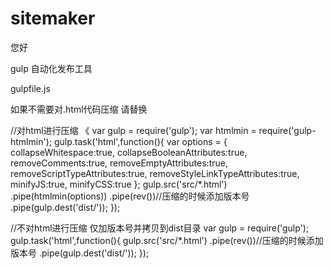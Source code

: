 # sitemaker

您好

gulp 自动化发布工具

gulpfile.js

如果不需要对.html代码压缩 请替换


//对html进行压缩 《
var gulp = require('gulp');
var htmlmin = require('gulp-htmlmin');
gulp.task('html',function(){
    var options = {
        collapseWhitespace:true,
        collapseBooleanAttributes:true,
        removeComments:true,
        removeEmptyAttributes:true,
        removeScriptTypeAttributes:true,
        removeStyleLinkTypeAttributes:true,
        minifyJS:true,
        minifyCSS:true
    };
    gulp.src('src/*.html')
        .pipe(htmlmin(options))
        .pipe(rev())//压缩的时候添加版本号
        .pipe(gulp.dest('dist/'));
});


//不对html进行压缩 仅加版本号并拷贝到dist目录
var gulp = require('gulp');
gulp.task('html',function(){
    gulp.src('src/*.html')
        .pipe(rev())//压缩的时候添加版本号
        .pipe(gulp.dest('dist/'));
});
